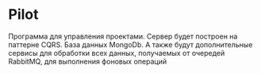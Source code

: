 # Pilot
Программа для управления проектами. Сервер будет построен на паттерне CQRS. База данных MongoDb. А также будут дополнительные сервисы для обработки всех данных, получаемых от очередей RabbitMQ, для выполнения фоновых операций

